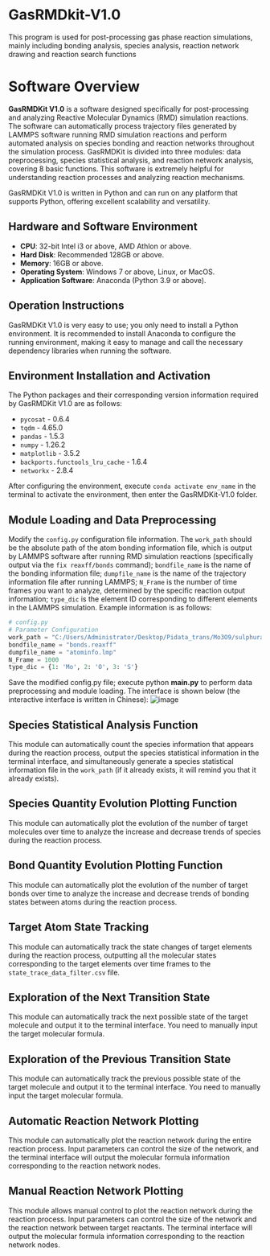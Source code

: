 # GasRMDkit-V1.0
This program is used for post-processing gas phase reaction simulations, mainly including bonding analysis, species analysis, reaction network drawing and reaction search functions

# Software Overview

**GasRMDKit V1.0** is a software designed specifically for post-processing and analyzing Reactive Molecular Dynamics (RMD) simulation reactions. The software can automatically process trajectory files generated by LAMMPS software running RMD simulation reactions and perform automated analysis on species bonding and reaction networks throughout the simulation process. GasRMDKit is divided into three modules: data preprocessing, species statistical analysis, and reaction network analysis, covering 8 basic functions. This software is extremely helpful for understanding reaction processes and analyzing reaction mechanisms.

GasRMDKit V1.0 is written in Python and can run on any platform that supports Python, offering excellent scalability and versatility.

## Hardware and Software Environment

- **CPU**: 32-bit Intel i3 or above, AMD Athlon or above.
- **Hard Disk**: Recommended 128GB or above.
- **Memory**: 16GB or above.
- **Operating System**: Windows 7 or above, Linux, or MacOS.
- **Application Software**: Anaconda (Python 3.9 or above).

## Operation Instructions

GasRMDKit V1.0 is very easy to use; you only need to install a Python environment. It is recommended to install Anaconda to configure the running environment, making it easy to manage and call the necessary dependency libraries when running the software.

## Environment Installation and Activation

The Python packages and their corresponding version information required by GasRMDKit V1.0 are as follows:

- `pycosat` - 0.6.4
- `tqdm` - 4.65.0
- `pandas` - 1.5.3
- `numpy` - 1.26.2
- `matplotlib` - 3.5.2
- `backports.functools_lru_cache` - 1.6.4
- `networkx` - 2.8.4

After configuring the environment, execute `conda activate env_name` in the terminal to activate the environment, then enter the GasRMDKit-V1.0 folder.

## Module Loading and Data Preprocessing

Modify the `config.py` configuration file information. The `work_path` should be the absolute path of the atom bonding information file, which is output by LAMMPS software after running RMD simulation reactions (specifically output via the `fix reaxff/bonds` command); `bondfile_name` is the name of the bonding information file; `dumpfile_name` is the name of the trajectory information file after running LAMMPS; `N_Frame` is the number of time frames you want to analyze, determined by the specific reaction output information; `type_dic` is the element ID corresponding to different elements in the LAMMPS simulation. Example information is as follows:

```python
# config.py
# Parameter Configuration
work_path = "C:/Users/Administrator/Desktop/Pidata_trans/Mo3O9/sulphuration/data8.30/1500_seed3/"
bondfile_name = "bonds.reaxff"
dumpfile_name = "atominfo.lmp"
N_Frame = 1000
type_dic = {1: 'Mo', 2: 'O', 3: 'S'}
```
Save the modified config.py file; execute python **main.py** to perform data preprocessing and module loading. The interface is shown below (the interactive interface is written in Chinese):
![image](https://github.com/user-attachments/assets/3b8f107a-f226-4f5a-8a1b-7505c2a06f2e)


## Species Statistical Analysis Function

This module can automatically count the species information that appears during the reaction process, output the species statistical information in the terminal interface, and simultaneously generate a species statistical information file in the `work_path` (if it already exists, it will remind you that it already exists).

## Species Quantity Evolution Plotting Function

This module can automatically plot the evolution of the number of target molecules over time to analyze the increase and decrease trends of species during the reaction process.

## Bond Quantity Evolution Plotting Function

This module can automatically plot the evolution of the number of target bonds over time to analyze the increase and decrease trends of bonding states between atoms during the reaction process.

## Target Atom State Tracking

This module can automatically track the state changes of target elements during the reaction process, outputting all the molecular states corresponding to the target elements over time frames to the `state_trace_data_filter.csv` file.

## Exploration of the Next Transition State

This module can automatically track the next possible state of the target molecule and output it to the terminal interface. You need to manually input the target molecular formula.

## Exploration of the Previous Transition State

This module can automatically track the previous possible state of the target molecule and output it to the terminal interface. You need to manually input the target molecular formula.

## Automatic Reaction Network Plotting

This module can automatically plot the reaction network during the entire reaction process. Input parameters can control the size of the network, and the terminal interface will output the molecular formula information corresponding to the reaction network nodes.

## Manual Reaction Network Plotting

This module allows manual control to plot the reaction network during the reaction process. Input parameters can control the size of the network and the reaction network between target reactants. The terminal interface will output the molecular formula information corresponding to the reaction network nodes.

